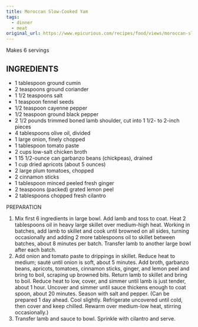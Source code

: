 ```yaml
---
title: Moroccan Slow-Cooked Yam
tags: 
  - dinner
  - meat
original_url: https://www.epicurious.com/recipes/food/views/moroccan-slow-cooked-lamb-231597
---
```


Makes 6 servings

## INGREDIENTS

* 1 tablespoon ground cumin
* 2 teaspoons ground coriander
* 1 1/2 teaspoons salt
* 1 teaspoon fennel seeds
* 1/2 teaspoon cayenne pepper
* 1/2 teaspoon ground black pepper
* 2 1/2 pounds trimmed boned lamb shoulder, cut into 1 1/2- to 2-inch pieces
* 4 tablespoons olive oil, divided
* 1 large onion, finely chopped
* 1 tablespoon tomato paste
* 2 cups low-salt chicken broth
* 1 15 1/2-ounce can garbanzo beans (chickpeas), drained
* 1 cup dried apricots (about 5 ounces)
* 2 large plum tomatoes, chopped
* 2 cinnamon sticks
* 1 tablespoon minced peeled fresh ginger
* 2 teaspoons (packed) grated lemon peel
* 2 tablespoons chopped fresh cilantro

PREPARATION

1. Mix first 6 ingredients in large bowl. Add lamb and toss to coat. Heat 2 tablespoons oil in heavy large skillet over medium-high heat. Working in batches, add lamb to skillet and cook until browned on all sides, turning occasionally and adding 2 more tablespoons oil to skillet between batches, about 8 minutes per batch. Transfer lamb to another large bowl after each batch.
1. Add onion and tomato paste to drippings in skillet. Reduce heat to medium; sauté until onion is soft, about 5 minutes. Add broth, garbanzo beans, apricots, tomatoes, cinnamon sticks, ginger, and lemon peel and bring to boil, scraping up browned bits. Return lamb to skillet and bring to boil. Reduce heat to low, cover, and simmer until lamb is just tender, about 1 hour. Uncover and simmer until sauce thickens enough to coat spoon, about 20 minutes. Season with salt and pepper. (Can be prepared 1 day ahead. Cool slightly. Refrigerate uncovered until cold, then cover and keep chilled. Rewarm over medium-low heat, stirring occasionally.)
1. Transfer lamb and sauce to bowl. Sprinkle with cilantro and serve.